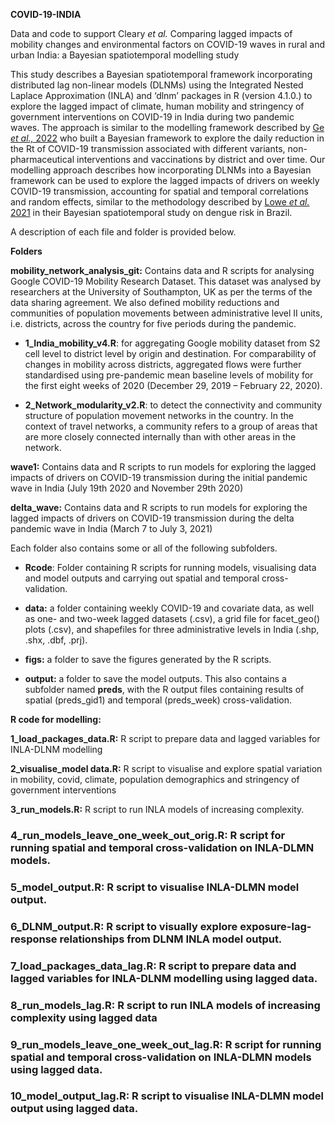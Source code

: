 **COVID-19-INDIA**

Data and code to support Cleary *et al.* Comparing lagged impacts of mobility changes and environmental factors on COVID-19 waves in rural and urban India: a Bayesian spatiotemporal modelling study

This study describes a Bayesian spatiotemporal framework incorporating distributed lag non-linear models (DLNMs) using the Integrated Nested Laplace Approximation (INLA) and ‘dlnm’ packages in R (version 4.1.0.) to explore the lagged impact of climate, human mobility and stringency of government interventions on COVID-19 in India during two pandemic waves. The approach is similar to the modelling framework described by [Ge *et al.,* 2022](https://www.nature.com/articles/s41467-022-30897-1) who built a Bayesian framework to explore the daily reduction in the Rt of COVID-19 transmission associated with different variants, non-pharmaceutical interventions and vaccinations by district and over time. Our modelling approach describes how incorporating DLNMs into a Bayesian framework can be used to explore the lagged impacts of drivers on weekly COVID-19 transmission, accounting for spatial and temporal correlations and random effects, similar to the methodology described by [Lowe *et al.* 2021](https://www.thelancet.com/pdfs/journals/lanplh/PIIS2542-5196(20)30292-8.pdf) in their Bayesian spatiotemporal study on dengue risk in Brazil.

A description of each file and folder is provided below.

**Folders**

**mobility_network_analysis_git:** Contains data and R scripts for analysing Google COVID-19 Mobility Research Dataset. This dataset was analysed by researchers at the University of Southampton, UK as per the terms of the data sharing agreement. We also defined mobility reductions and communities of population movements between administrative level II units, i.e. districts, across the country for five periods during the pandemic.

-   **1_India_mobility_v4.R**: for aggregating Google mobility dataset from S2 cell level to district level by origin and destination. For comparability of changes in mobility across districts, aggregated flows were further standardised using pre-pandemic mean baseline levels of mobility for the first eight weeks of 2020 (December 29, 2019 – February 22, 2020).

-   **2_Network_modularity_v2.R**: to detect the connectivity and community structure of population movement networks in the country. In the context of travel networks, a community refers to a group of areas that are more closely connected internally than with other areas in the network.

**wave1:** Contains data and R scripts to run models for exploring the lagged impacts of drivers on COVID-19 transmission during the initial pandemic wave in India (July 19th 2020 and November 29th 2020)

**delta_wave:** Contains data and R scripts to run models for exploring the lagged impacts of drivers on COVID-19 transmission during the delta pandemic wave in India (March 7 to July 3, 2021)

Each folder also contains some or all of the following subfolders.

-   **Rcode**: Folder containing R scripts for running models, visualising data and model outputs and carrying out spatial and temporal cross-validation.

-   **data:** a folder containing weekly COVID-19 and covariate data, as well as one- and two-week lagged datasets (.csv), a grid file for facet_geo() plots (.csv), and shapefiles for three administrative levels in India (.shp, .shx, .dbf, .prj).

-   **figs:** a folder to save the figures generated by the R scripts.

-   **output:** a folder to save the model outputs. This also contains a subfolder named **preds**, with the R output files containing results of spatial (preds_gid1) and temporal (preds_week) cross-validation.

**R code for modelling:**

**1_load_packages_data.R:** R script to prepare data and lagged variables for INLA-DLNM modelling

**2_visualise_model data.R:** R script to visualise and explore spatial variation in mobility, covid, climate, population demographics and stringency of government interventions

**3_run_models.R:** R script to run INLA models of increasing complexity.

### **4_run_models_leave_one_week_out_orig.R:** R script for running spatial and temporal cross-validation on INLA-DLMN models.

### **5_model_output.R:** R script to visualise INLA-DLMN model output.

### **6_DLNM_output.R:** R script to visually explore exposure-lag-response relationships from DLNM INLA model output.

### **7_load_packages_data_lag.R:** R script to prepare data and lagged variables for INLA-DLNM modelling using lagged data.

### **8_run_models_lag.R:** R script to run INLA models of increasing complexity using lagged data

### **9_run_models_leave_one_week_out_lag.R:** R script for running spatial and temporal cross-validation on INLA-DLMN models using lagged data.

### **10_model_output_lag.R:** R script to visualise INLA-DLMN model output using lagged data.

### 


